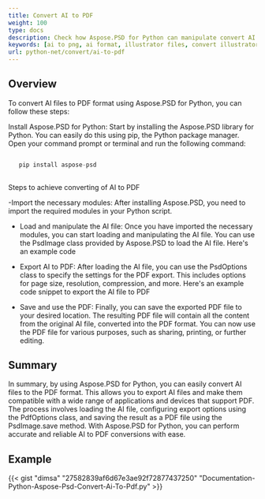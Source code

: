 ```yaml
---
title: Convert AI to PDF
weight: 100
type: docs
description: Check how Aspose.PSD for Python can manipulate convert AI Images to PDF
keywords: [ai to png, ai format, illustrator files, convert illustrator, ai to pdf, ai to jpeg, ai to tiff, ai to psd, psd api, python, code sample]
url: python-net/convert/ai-to-pdf
---
```


## **Overview**
To convert AI files to PDF format using Aspose.PSD for Python, you can follow these steps:

Install Aspose.PSD for Python: Start by installing the Aspose.PSD library for Python. You can easily do this using pip, the Python package manager. Open your command prompt or terminal and run the following command:

```python

   pip install aspose-psd
  
```

Steps to achieve converting of AI to PDF

-Import the necessary modules: After installing Aspose.PSD, you need to import the required modules in your Python script. 
- Load and manipulate the AI file: Once you have imported the necessary modules, you can start loading and manipulating the AI file. You can use the PsdImage class provided by Aspose.PSD to load the AI file. Here's an example code

- Export AI to PDF: After loading the AI file, you can use the PsdOptions class to specify the settings for the PDF export. This includes options for page size, resolution, compression, and more. Here's an example code snippet to export the AI file to PDF

- Save and use the PDF: Finally, you can save the exported PDF file to your desired location. The resulting PDF file will contain all the content from the original AI file, converted into the PDF format. You can now use the PDF file for various purposes, such as sharing, printing, or further editing.

## **Summary**
In summary, by using Aspose.PSD for Python, you can easily convert AI files to the PDF format. This allows you to export AI files and make them compatible with a wide range of applications and devices that support PDF. The process involves loading the AI file, configuring export options using the PdfOptions class, and saving the result as a PDF file using the PsdImage.save method. With Aspose.PSD for Python, you can perform accurate and reliable AI to PDF conversions with ease.

## **Example**
{{< gist "dimsa" "27582839af6d67e3ae92f72877437250" "Documentation-Python-Aspose-Psd-Convert-Ai-To-Pdf.py" >}}